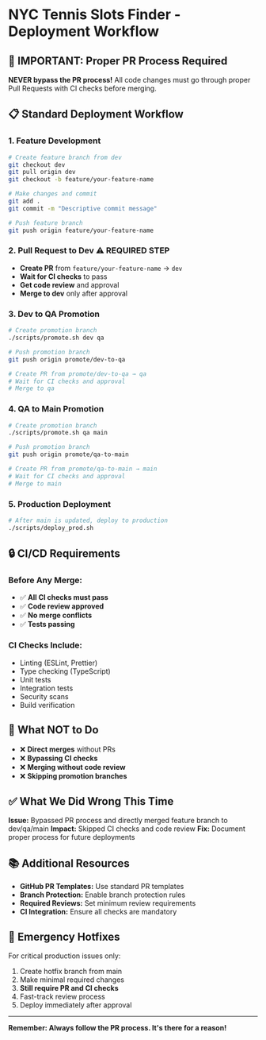# NYC Tennis Slots Finder - Deployment Workflow

## 🚨 **IMPORTANT: Proper PR Process Required**

**NEVER bypass the PR process!** All code changes must go through proper Pull Requests with CI checks before merging.

## 📋 **Standard Deployment Workflow**

### 1. **Feature Development**
```bash
# Create feature branch from dev
git checkout dev
git pull origin dev
git checkout -b feature/your-feature-name

# Make changes and commit
git add .
git commit -m "Descriptive commit message"

# Push feature branch
git push origin feature/your-feature-name
```

### 2. **Pull Request to Dev** ⚠️ **REQUIRED STEP**
- **Create PR** from `feature/your-feature-name` → `dev`
- **Wait for CI checks** to pass
- **Get code review** and approval
- **Merge to dev** only after approval

### 3. **Dev to QA Promotion**
```bash
# Create promotion branch
./scripts/promote.sh dev qa

# Push promotion branch
git push origin promote/dev-to-qa

# Create PR from promote/dev-to-qa → qa
# Wait for CI checks and approval
# Merge to qa
```

### 4. **QA to Main Promotion**
```bash
# Create promotion branch
./scripts/promote.sh qa main

# Push promotion branch
git push origin promote/qa-to-main

# Create PR from promote/qa-to-main → main
# Wait for CI checks and approval
# Merge to main
```

### 5. **Production Deployment**
```bash
# After main is updated, deploy to production
./scripts/deploy_prod.sh
```

## 🔒 **CI/CD Requirements**

### **Before Any Merge:**
- ✅ **All CI checks must pass**
- ✅ **Code review approved**
- ✅ **No merge conflicts**
- ✅ **Tests passing**

### **CI Checks Include:**
- Linting (ESLint, Prettier)
- Type checking (TypeScript)
- Unit tests
- Integration tests
- Security scans
- Build verification

## 🚫 **What NOT to Do**

- ❌ **Direct merges** without PRs
- ❌ **Bypassing CI checks**
- ❌ **Merging without code review**
- ❌ **Skipping promotion branches**

## ✅ **What We Did Wrong This Time**

**Issue:** Bypassed PR process and directly merged feature branch to dev/qa/main
**Impact:** Skipped CI checks and code review
**Fix:** Document proper process for future deployments

## 📚 **Additional Resources**

- **GitHub PR Templates:** Use standard PR templates
- **Branch Protection:** Enable branch protection rules
- **Required Reviews:** Set minimum review requirements
- **CI Integration:** Ensure all checks are mandatory

## 🔄 **Emergency Hotfixes**

For critical production issues only:
1. Create hotfix branch from main
2. Make minimal required changes
3. **Still require PR and CI checks**
4. Fast-track review process
5. Deploy immediately after approval

---

**Remember: Always follow the PR process. It's there for a reason!**
